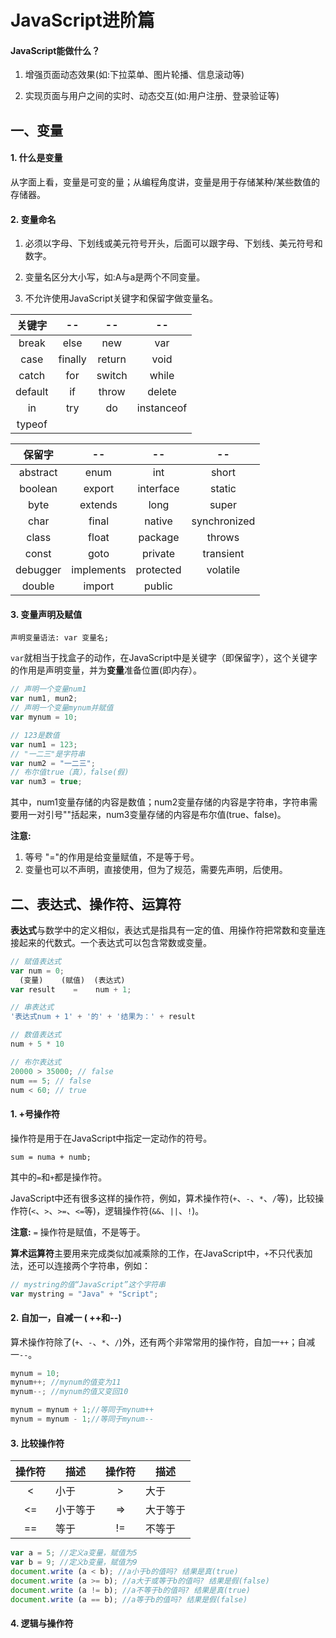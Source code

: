 # JavaScript进阶篇

#### JavaScript能做什么？

1. 增强页面动态效果(如:下拉菜单、图片轮播、信息滚动等)

2. 实现页面与用户之间的实时、动态交互(如:用户注册、登录验证等)

## 一、变量

#### 1. 什么是变量

从字面上看，变量是可变的量；从编程角度讲，变量是用于存储某种/某些数值的存储器。

#### 2. 变量命名

1. 必须以字母、下划线或美元符号开头，后面可以跟字母、下划线、美元符号和数字。

2. 变量名区分大小写，如:A与a是两个不同变量。

3. 不允许使用JavaScript关键字和保留字做变量名。

| 关键字 | -- | -- | -- |
| :--: | :--: | :--: | :--: |
| break | else | new | var |
| case | finally | return | void |
| catch | for | switch | while |
| default | if | throw | delete |
| in | try | do | instanceof |
| typeof |  |  |  |

| 保留字 | -- | -- | -- |
| :--: | :--: | :--: | :--: |
| abstract | enum | int | short |
| boolean | export | interface | static |
| byte | extends | long | super |
| char | final | native | synchronized |
| class | float | package | throws |
| const | goto | private | transient |
| debugger | implements | protected | volatile |
| double | import | public | |

#### 3. 变量声明及赋值

```
声明变量语法: var 变量名;   
```

`var`就相当于找盒子的动作，在JavaScript中是关键字（即保留字），这个关键字的作用是声明变量，并为**变量**准备位置(即内存）。

```javascript
// 声明一个变量num1
var num1, mun2; 
// 声明一个变量mynum并赋值
var mynum = 10; 

// 123是数值
var num1 = 123;
// "一二三"是字符串   
var num2 = "一二三";
// 布尔值true（真），false(假)
var num3 = true;    
```

其中，num1变量存储的内容是数值；num2变量存储的内容是字符串，字符串需要用一对引号""括起来，num3变量存储的内容是布尔值(true、false)。

**注意:** 
1. 等号 "="的作用是给变量赋值，不是等于号。
2. 变量也可以不声明，直接使用，但为了规范，需要先声明，后使用。


## 二、表达式、操作符、运算符

**表达式**与数学中的定义相似，表达式是指具有一定的值、用操作符把常数和变量连接起来的代数式。一个表达式可以包含常数或变量。

```javascript
// 赋值表达式
var num = 0;
  (变量)    (赋值)  (表达式)
var result    =    num + 1;

// 串表达式
'表达式num + 1' + '的' + '结果为：' + result

// 数值表达式
num + 5 * 10

// 布尔表达式
20000 > 35000; // false
num == 5; // false
num < 60; // true
```

#### 1. +号操作符

操作符是用于在JavaScript中指定一定动作的符号。

```
sum = numa + numb;
```
其中的`=`和`+`都是操作符。

JavaScript中还有很多这样的操作符，例如，算术操作符(`+`、`-`、`*`、`/`等)，比较操作符(`<`、`>`、`>=`、`<=`等)，逻辑操作符(`&&`、`||`、`!`)。

**注意:** `=` 操作符是赋值，不是等于。

**算术运算符**主要用来完成类似加减乘除的工作，在JavaScript中，`+`不只代表加法，还可以连接两个字符串，例如：

```javascript
// mystring的值“JavaScript”这个字符串
var mystring = "Java" + "Script"; 
```

#### 2. 自加一，自减一 ( ++和--)

算术操作符除了(`+`、`-`、`*`、`/`)外，还有两个非常常用的操作符，自加一`++`；自减一`--`。

```javascript
mynum = 10;
mynum++; //mynum的值变为11
mynum--; //mynum的值又变回10

mynum = mynum + 1;//等同于mynum++
mynum = mynum - 1;//等同于mynum--
```

#### 3. 比较操作符

| 操作符 | 描述 | 操作符 | 描述  |
| :--: | -- | :--: | -- |
| < | 小于 | > | 大于  |
| <= | 小于等于 | => | 大于等于 |
| == | 等于 | != | 不等于  |

```javascript
var a = 5; //定义a变量，赋值为5
var b = 9; //定义b变量，赋值为9
document.write (a < b); //a小于b的值吗? 结果是真(true)
document.write (a >= b); //a大于或等于b的值吗? 结果是假(false)
document.write (a != b); //a不等于b的值吗? 结果是真(true)
document.write (a == b); //a等于b的值吗? 结果是假(false)
```

#### 4. 逻辑与操作符